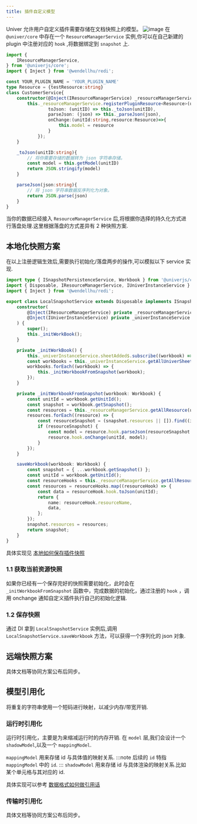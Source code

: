 ```yaml
---
title: 插件自定义模型
---
```


Univer 允许用户自定义插件需要存储在文档快照上的模型。
![image](@/assets/img/resource.jpg)
在 `@univer/core` 中存在一个 `ResourceManagerService` 实例,你可以在自己新建的 plugin 中注册对应的 `hook` ,将数据绑定到 `snapshot` 上.

```ts
import {
    IResourceManagerService,
} from '@univerjs/core';
import { Inject } from '@wendellhu/redi';

const YOUR_PLUGIN_NAME = 'YOUR_PLUGIN_NAME'
type Resource = {testResource:string}
class CustomerService{
    constructor(@Inject(IResourceManagerService) _resourceManagerService:IResourceManagerService){
        this._resourceManagerService.registerPluginResource<Resource>(unitID, YOUR_PLUGIN_NAME, {
                toJson: (unitID) => this._toJson(unitID),
                parseJson: (json) => this._parseJson(json),
                onChange:(unitId:string,resource:Resource)=>{
                    this.model = resource
                }
            });
    }

    _toJson(unitID:string){
        // 将你需要存储的数据转为 json 字符串存储。
        const model = this.getModel(unitID)
        return JSON.stringify(model)
    }

    parseJson(json:string){
        // 将 json 字符串数据反序列化为对象。
        return JSON.parse(json)
    }
}
```

当你的数据已经接入 `ResourceManagerService` 后,将根据你选择的持久化方式进行落盘处理.这里根据落盘的方式差异有 2 种快照方案.

## 本地化快照方案

在以上注册逻辑生效后,需要执行初始化/落盘两步的操作,可以模拟以下 service 实现.

```ts
import type { ISnapshotPersistenceService, Workbook } from '@univerjs/core';
import { Disposable, IResourceManagerService, IUniverInstanceService } from '@univerjs/core';
import { Inject } from '@wendellhu/redi';

export class LocalSnapshotService extends Disposable implements ISnapshotPersistenceService {
    constructor(
        @Inject(IResourceManagerService) private _resourceManagerService: IResourceManagerService,
        @Inject(IUniverInstanceService) private _univerInstanceService: IUniverInstanceService
    ) {
        super();
        this._initWorkBook();
    }

    private _initWorkBook() {
        this._univerInstanceService.sheetAdded$.subscribe((workbook) => this._initWorkbookFromSnapshot(workbook));
        const workbooks = this._univerInstanceService.getAllUniverSheetsInstance();
        workbooks.forEach((workbook) => {
            this._initWorkbookFromSnapshot(workbook);
        });
    }

    private _initWorkbookFromSnapshot(workbook: Workbook) {
        const unitId = workbook.getUnitId();
        const snapshot = workbook.getSnapshot();
        const resources = this._resourceManagerService.getAllResource(unitId);
        resources.forEach((resource) => {
            const resourceSnapshot = (snapshot.resources || []).find((item) => item.name === resource.resourceName);
            if (resourceSnapshot) {
                const model = resource.hook.parseJson(resourceSnapshot.data);
                resource.hook.onChange(unitId, model);
            }
        });
    }

    saveWorkbook(workbook: Workbook) {
        const snapshot = { ...workbook.getSnapshot() };
        const unitId = workbook.getUnitId();
        const resourceHooks = this._resourceManagerService.getAllResource(workbook.getUnitId());
        const resources = resourceHooks.map((resourceHook) => {
            const data = resourceHook.hook.toJson(unitId);
            return {
                name: resourceHook.resourceName,
                data,
            };
        });
        snapshot.resources = resources;
        return snapshot;
    }
}
```

具体实现见 [本地如何保存插件快照](https://github.com/dream-num/univer/blob/dev/examples/src/plugins/local-save/services/local-snapshot.service.ts)

### 1.1 获取当前资源快照

如果你已经有一个保存完好的快照需要初始化，此时会在 `_initWorkbookFromSnapshot` 函数中，完成数据的初始化，通过注册的 `hook` ，调用 onchange 通知自定义插件执行自己的初始化逻辑.

### 1.2 保存快照

通过 DI 拿到 `LocalSnapshotService` 实例后,调用 `LocalSnapshotService.saveWorkbook` 方法，可以获得一个序列化的 json 对象.

## 远端快照方案

   具体文档等协同方案公布后同步。

## 模型引用化

将重复的字符串使用一个短码进行映射，以减少内存/带宽开销.

### 运行时引用化

运行时引用化，主要是为来缩减运行时的内存开销.
在 `model` 层,我们会设计一个 `shadowModel`,以及一个 `mappingModel`.

`mappingModel` 用来存储 id 与具体值的映射关系.
:::note
后续的 `id`  特指 `mappingModel` 中的 `id`.
:::
`shadowModel` 用来存储 id 与具体渲染的映射关系.比如某个单元格与其对应的 id.

具体实现可以参考 [数据格式如何做引用话](https://github.com/dream-num/univer/blob/dev/packages/sheets/src/services/numfmt/numfmt.service.ts)

### 传输时引用化

具体文档等协同方案公布后同步。
